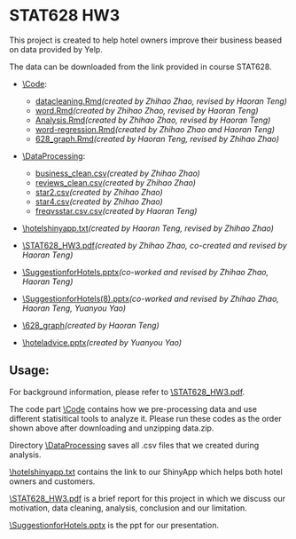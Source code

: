 # STAT628 HW3

This project is created to help hotel owners improve their business beased on data provided by Yelp.

The data can be downloaded from the link provided in course STAT628.

  
- [\Code](https://github.com/Zhihaozzh/STAT628HW3/tree/main/code):
  - [datacleaning.Rmd](https://github.com/Zhihaozzh/STAT628HW3/blob/main/code/datacleaning.Rmd)*(created by Zhihao Zhao, revised by Haoran Teng)*
  - [word.Rmd](https://github.com/Zhihaozzh/STAT628HW3/blob/main/code/Analysis.Rmd)*(created by Zhihao Zhao, revised by Haoran Teng)*
  - [Analysis.Rmd](https://github.com/Zhihaozzh/STAT628HW3/blob/main/code/Analysis.Rmd)*(created by Zhihao Zhao, revised by Haoran Teng)*
  - [word-regression.Rmd](https://github.com/Zhihaozzh/STAT628HW3/blob/main/code/word-regression.Rmd)*(created by Zhihao Zhao and Haoran Teng)*
  - [628_graph.Rmd](https://github.com/Zhihaozzh/STAT628HW3/blob/main/code/628_graph.Rmd)*(created by Haoran Teng, revised by Zhihao Zhao)*
 
- [\DataProcessing](https://github.com/Zhihaozzh/STAT628HW3/tree/main/dataprocessing):
  - [business_clean.csv](https://github.com/Zhihaozzh/STAT628HW3/blob/main/dataprocessing/datacleaning.Rmd)*(created by Zhihao Zhao)*
  - [reviews_clean.csv](https://github.com/Zhihaozzh/STAT628HW3/blob/main/dataprocessing/reviews_clean.csv)*(created by Zhihao Zhao)*
  - [star2.csv](https://github.com/Zhihaozzh/STAT628HW3/blob/main/dataprocessing/star2.csv)*(created by Zhihao Zhao)*
  - [star4.csv](https://github.com/Zhihaozzh/STAT628HW3/blob/main/dataprocessing/star4.csv)*(created by Zhihao Zhao)*
  - [freqvsstar.csv.csv](https://github.com/Zhihaozzh/STAT628HW3/blob/main/dataprocessing/freqvsstar.csv)*(created by Haoran Teng)*
 
- [\hotelshinyapp.txt](https://github.com/Zhihaozzh/STAT628HW3/blob/main/hotelshinyapp.txt)*(created by Haoran Teng, revised by Zhihao Zhao)*
 
- [\STAT628_HW3.pdf](https://github.com/Zhihaozzh/STAT628HW3/blob/main/STAT628_HW3.pdf)*(created by Zhihao Zhao, co-created and revised by Haoran Teng)*

- [\SuggestionforHotels.pptx](https://github.com/Zhihaozzh/STAT628HW3/blob/main/SuggestionforHotels.pptx)*(co-worked and revised by Zhihao Zhao, Haoran Teng)*

- [\SuggestionforHotels(8).pptx](https://github.com/Zhihaozzh/STAT628HW3/blob/main/SuggestionforHotels.pptx)*(co-worked and revised by Zhihao Zhao, Haoran Teng, Yuanyou Yao)*

- [\628_graph](https://github.com/Zhihaozzh/STAT628HW3/blob/main/628_graph.html)*(created by Haoran Teng)*

- [\hoteladvice.pptx](https://github.com/Zhihaozzh/STAT628HW3/blob/main/hoteladvice.pptx)*(created by Yuanyou Yao)*


## Usage:

For background information, please refer to [\STAT628_HW3.pdf](https://github.com/Zhihaozzh/STAT628HW3/blob/main/STAT628_HW3.pdf).

The code part [\Code](https://github.com/Zhihaozzh/STAT628HW3/tree/main/code) contains how we pre-processing data and use different statisitical tools to analyze it. Please run these codes as the order shown above after downloading and unzipping data.zip.

Directory [\DataProcessing](https://github.com/Zhihaozzh/STAT628HW3/tree/main/dataprocessing) saves all .csv files that we created during analysis.

[\hotelshinyapp.txt](https://github.com/Zhihaozzh/STAT628HW3/blob/main/hotelshinyapp.txt) contains the link to our ShinyApp which helps both hotel owners and customers.

[\STAT628_HW3.pdf](https://github.com/Zhihaozzh/STAT628HW3/blob/main/STAT628_HW3.pdf) is a brief report for this project in which we discuss our motivation, data cleaning, analysis, conclusion and our limitation.

[\SuggestionforHotels.pptx](https://github.com/Zhihaozzh/STAT628HW3/blob/main/SuggestionforHotels.pptx) is the ppt for our presentation.
